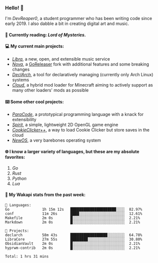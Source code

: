 ### Hello! 👋

I'm _DevReaper0_, a student programmer who has been writing code since early 2019. I also dabble a bit in creating digital art and music.

#### 📖 Currently reading: *Lord of Mysteries*.

#### 💻 My current main projects:

-   _[Libra](https://github.com/LibraMusic)_, a new, open, and extensible music service
-   _[Nova](https://github.com/LibraMusic/Nova)_, a [GoReleaser](https://github.com/goreleaser/goreleaser) fork with additional features and some breaking changes
-   _[DeclArch](https://github.com/DevReaper0/declarch)_, a tool for declaratively managing (currently only Arch Linux) systems
-   _[Cloud](https://github.com/CloudLoaderMC/CloudLoader)_, a hybrid mod loader for Minecraft aiming to actively support as many other loaders' mods as possible

#### ⌨️ Some other cool projects:

-   _[ParaCode](https://github.com/ParaCodeLang/ParaCode)_, a prototypical programming language with a knack for extensibility
-   _[Spirit](https://gitlab.com/DevReaper0/SpiritEngine)_, a simple, lightweight 2D OpenGL game engine
-   _[CookieClicker++](https://github.com/DevReaper0/CookieClickerPlusPlus)_, a way to load Cookie Clicker but store saves in the cloud
-   _[NewOS](https://github.com/DevReaper0/NewOS)_, a very barebones operating system

#### 🌐 I know a larger variety of languages, but these are my absolute favorites:

1. _Go_
2. _Rust_
3. _Python_
4. _Lua_

#### 📡 My Wakapi stats from the past week:

```text
💾 Languages:
Go               1h 15m 12s   █████████████████████░░░░  82.97%
conf             11m 26s      ████░░░░░░░░░░░░░░░░░░░░░  12.61%
Makefile         2m 0s        █░░░░░░░░░░░░░░░░░░░░░░░░  2.21%
Markdown         2m 0s        █░░░░░░░░░░░░░░░░░░░░░░░░  2.21%

💼 Projects:
declarch         58m 43s      █████████████████░░░░░░░░  64.78%
LibraCore        27m 55s      ████████░░░░░░░░░░░░░░░░░  30.80%
ObsidianVault    2m 0s        █░░░░░░░░░░░░░░░░░░░░░░░░  2.21%
hyprwm-contrib   2m 0s        █░░░░░░░░░░░░░░░░░░░░░░░░  2.21%

Total: 1 hrs 31 mins
```
